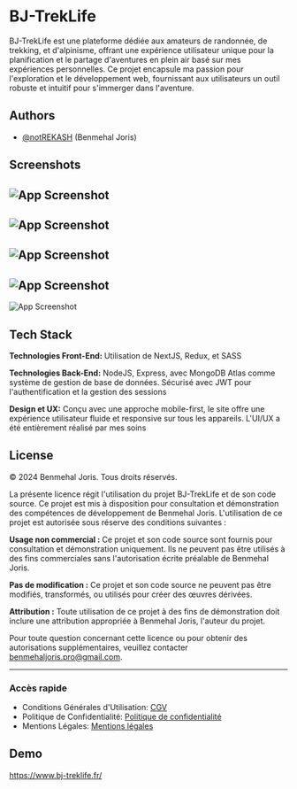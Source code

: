 # BJ-TrekLife

BJ-TrekLife est une plateforme dédiée aux amateurs de randonnée, de trekking, et d'alpinisme, offrant une expérience utilisateur unique pour la planification et le partage d'aventures en plein air basé sur mes expériences personnelles. Ce projet encapsule ma passion pour l'exploration et le développement web, fournissant aux utilisateurs un outil robuste et intuitif pour s'immerger dans l'aventure.
## Authors

- [@notREKASH](https://github.com/notREKASH) (Benmehal Joris)


## Screenshots

![App Screenshot](https://live.staticflickr.com/65535/53702611200_613447aefe_h.jpg)
---
![App Screenshot](https://live.staticflickr.com/65535/53702517129_1db10cbe91_h.jpg)
---
![App Screenshot](https://live.staticflickr.com/65535/53702178726_eb3a979acb_h.jpg)
---
![App Screenshot](https://live.staticflickr.com/65535/53702611215_80e9a6947a_h.jpg)
---
![App Screenshot](https://live.staticflickr.com/65535/53702611210_541fc29fe0_h.jpg)
## Tech Stack

**Technologies Front-End:** Utilisation de NextJS, Redux, et SASS

**Technologies Back-End:** NodeJS, Express, avec MongoDB Atlas comme système de gestion de base de données. Sécurisé avec JWT pour l'authentification et la gestion des sessions

**Design et UX:** Conçu avec une approche mobile-first, le site offre une expérience utilisateur fluide et responsive sur tous les appareils. L'UI/UX a été entièrement réalisé par mes soins



## License

© 2024 Benmehal Joris. Tous droits réservés.

La présente licence régit l'utilisation du projet BJ-TrekLife et de son code source. Ce projet est mis à disposition pour consultation et démonstration des compétences de développement de Benmehal Joris. L'utilisation de ce projet est autorisée sous réserve des conditions suivantes :

**Usage non commercial :** Ce projet et son code source sont fournis pour consultation et démonstration uniquement. Ils ne peuvent pas être utilisés à des fins commerciales sans l'autorisation écrite préalable de Benmehal Joris.

**Pas de modification :** Ce projet et son code source ne peuvent pas être modifiés, transformés, ou utilisés pour créer des œuvres dérivées.

**Attribution :** Toute utilisation de ce projet à des fins de démonstration doit inclure une attribution appropriée à Benmehal Joris, l'auteur du projet.

Pour toute question concernant cette licence ou pour obtenir des autorisations supplémentaires, veuillez contacter benmehaljoris.pro@gmail.com.

---

### Accès rapide

- Conditions Générales d'Utilisation: [CGV](https://www.bj-treklife.fr/conditions-generales-utilisation)
- Politique de Confidentialité: [Politique de confidentialité](https://www.bj-treklife.fr/politique-de-confidentialite)
- Mentions Légales: [Mentions légales](https://www.bj-treklife.fr/mentions-legales)

## Demo

https://www.bj-treklife.fr/

